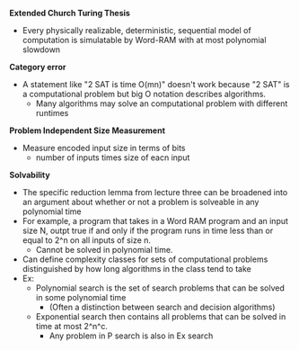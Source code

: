 **Extended Church Turing Thesis**

- Every physically realizable, deterministic, sequential model of computation is simulatable by Word-RAM with at most polynomial slowdown

**Category error**

- A statement like "2 SAT is time O(mn)" doesn't work because "2 SAT" is a computational problem but big O notation describes algorithms.
  - Many algorithms may solve an computational problem with different runtimes

**Problem Independent Size Measurement**

- Measure encoded input size in terms of bits
  - number of inputs times size of eacn input

**Solvability**

- The specific reduction lemma from lecture three can be broadened into an argument about whether or not a problem is solveable in any polynomial time
- For example, a program that takes in a Word RAM program and an input size N, outpt true if and only if the program runs in time less than or equal to 2^n on all inputs of size n.
  - Cannot be solved in polynomial time.
- Can define complexity classes for sets of computational problems distinguished by how long algorithms in the class tend to take
- Ex:
  - Polynomial search is the set of search problems that can be solved in some polynomial time
    - (Often a distinction between search and decision algorithms)
  - Exponential search then contains all problems that can be solved in time at most 2^n^c.
    - Any problem in P search is also in Ex search
